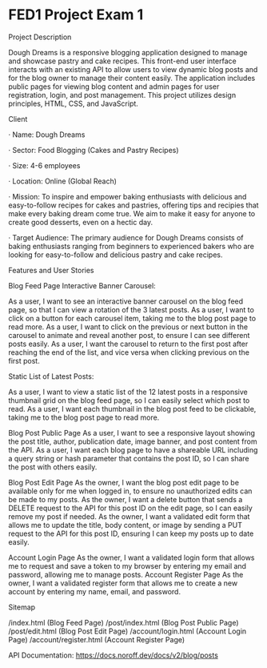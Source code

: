 # FED1 Project Exam 1

Project Description

Dough Dreams is a responsive blogging application designed to manage and showcase pastry and cake recipes. This front-end user interface interacts with an existing API to allow users to view dynamic blog posts and for the blog owner to manage their content easily. The application includes public pages for viewing blog content and admin pages for user registration, login, and post management. This project utilizes design principles, HTML, CSS, and JavaScript.



Client


· Name: Dough Dreams

· Sector: Food Blogging (Cakes and Pastry Recipes)

· Size: 4-6 employees

· Location: Online (Global Reach)

· Mission: To inspire and empower baking enthusiasts with delicious and easy-to-follow recipes for cakes and pastries, offering tips and recipies that make every baking dream come true. We aim to make it easy for anyone to create good desserts, even on a hectic day.

· Target Audience: The primary audience for Dough Dreams consists of baking enthusiasts ranging from beginners to experienced bakers who are looking for easy-to-follow and delicious pastry and cake recipes. 




Features and User Stories

Blog Feed Page
Interactive Banner Carousel:

As a user, I want to see an interactive banner carousel on the blog feed page, so that I can view a rotation of the 3 latest posts.
As a user, I want to click on a button for each carousel item, taking me to the blog post page to read more.
As a user, I want to click on the previous or next button in the carousel to animate and reveal another post, to ensure I can see different posts easily.
As a user, I want the carousel to return to the first post after reaching the end of the list, and vice versa when clicking previous on the first post.

Static List of Latest Posts:

As a user, I want to view a static list of the 12 latest posts in a responsive thumbnail grid on the blog feed page, so I can easily select which post to read.
As a user, I want each thumbnail in the blog post feed to be clickable, taking me to the blog post page to read more.

Blog Post Public Page
As a user, I want to see a responsive layout showing the post title, author, publication date, image banner, and post content from the API.
As a user, I want each blog page to have a shareable URL including a query string or hash parameter that contains the post ID, so I can share the post with others easily.

Blog Post Edit Page
As the owner, I want the blog post edit page to be available only for me when logged in, to ensure no unauthorized edits can be made to my posts.
As the owner, I want a delete button that sends a DELETE request to the API for this post ID on the edit page, so I can easily remove my post if needed.
As the owner, I want a validated edit form that allows me to update the title, body content, or image by sending a PUT request to the API for this post ID, ensuring I can keep my posts up to date easily.

Account Login Page
As the owner, I want a validated login form that allows me to request and save a token to my browser by entering my email and password, allowing me to manage posts.
Account Register Page
As the owner, I want a validated register form that allows me to create a new account by entering my name, email, and password.



Sitemap

/index.html (Blog Feed Page)
/post/index.html (Blog Post Public Page)
/post/edit.html (Blog Post Edit Page)
/account/login.html (Account Login Page)
/account/register.html (Account Register Page)


API Documentation: https://docs.noroff.dev/docs/v2/blog/posts











